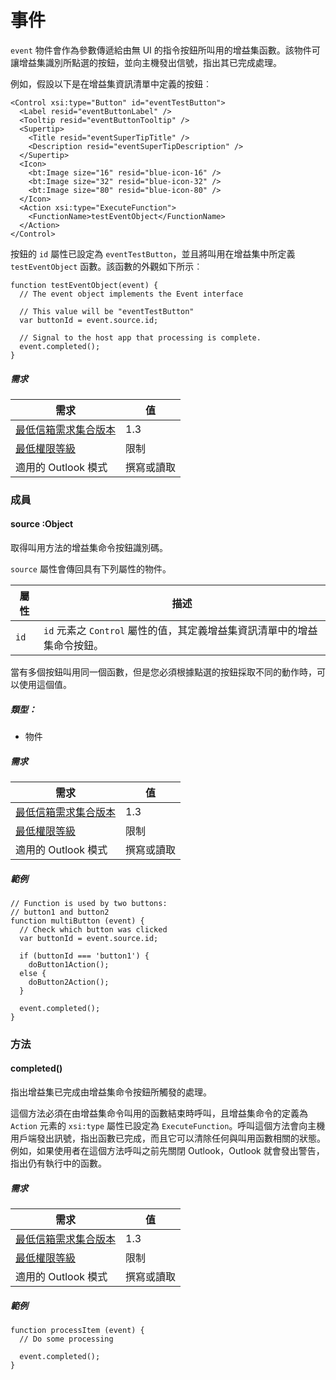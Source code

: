 

# <a name="event"></a>事件

`event` 物件會作為參數傳遞給由無 UI 的指令按鈕所叫用的增益集函數。該物件可讓增益集識別所點選的按鈕，並向主機發出信號，指出其已完成處理。

例如，假設以下是在增益集資訊清單中定義的按鈕︰

```
<Control xsi:type="Button" id="eventTestButton">
  <Label resid="eventButtonLabel" />
  <Tooltip resid="eventButtonTooltip" />
  <Supertip>
    <Title resid="eventSuperTipTitle" />
    <Description resid="eventSuperTipDescription" />
  </Supertip>
  <Icon>
    <bt:Image size="16" resid="blue-icon-16" />
    <bt:Image size="32" resid="blue-icon-32" />
    <bt:Image size="80" resid="blue-icon-80" />
  </Icon>
  <Action xsi:type="ExecuteFunction">
    <FunctionName>testEventObject</FunctionName>
  </Action>
</Control>
```

按鈕的 `id` 屬性已設定為 `eventTestButton`，並且將叫用在增益集中所定義 `testEventObject` 函數。該函數的外觀如下所示︰

```
function testEventObject(event) {
  // The event object implements the Event interface

  // This value will be "eventTestButton"
  var buttonId = event.source.id;

  // Signal to the host app that processing is complete.
  event.completed();
}
```

##### <a name="requirements"></a>需求

|需求| 值|
|---|---|
|[最低信箱需求集合版本](./tutorial-api-requirement-sets.md)| 1.3|
|[最低權限等級](../../docs/outlook/understanding-outlook-add-in-permissions.md)| 限制|
|適用的 Outlook 模式| 撰寫或讀取|

### <a name="members"></a>成員

####  <a name="source-:object"></a>source :Object

取得叫用方法的增益集命令按鈕識別碼。

`source` 屬性會傳回具有下列屬性的物件。

| 屬性 | 描述 |
| --- | --- |
| `id` | `id` 元素之 `Control` 屬性的值，其定義增益集資訊清單中的增益集命令按鈕。 |

當有多個按鈕叫用同一個函數，但是您必須根據點選的按鈕採取不同的動作時，可以使用這個值。

##### <a name="type:"></a>類型：

*   物件

##### <a name="requirements"></a>需求

|需求| 值|
|---|---|
|[最低信箱需求集合版本](./tutorial-api-requirement-sets.md)| 1.3|
|[最低權限等級](../../docs/outlook/understanding-outlook-add-in-permissions.md)| 限制|
|適用的 Outlook 模式| 撰寫或讀取|

##### <a name="example"></a>範例

```
// Function is used by two buttons:
// button1 and button2
function multiButton (event) {
  // Check which button was clicked
  var buttonId = event.source.id;

  if (buttonId === 'button1') {
    doButton1Action();
  else {
    doButton2Action();
  }

  event.completed();
}
```

### <a name="methods"></a>方法

####  <a name="completed()"></a>completed()

指出增益集已完成由增益集命令按鈕所觸發的處理。

這個方法必須在由增益集命令叫用的函數結束時呼叫，且增益集命令的定義為 `Action` 元素的 `xsi:type` 屬性已設定為 `ExecuteFunction`。呼叫這個方法會向主機用戶端發出訊號，指出函數已完成，而且它可以清除任何與叫用函數相關的狀態。例如，如果使用者在這個方法呼叫之前先關閉 Outlook，Outlook 就會發出警告，指出仍有執行中的函數。

##### <a name="requirements"></a>需求

|需求| 值|
|---|---|
|[最低信箱需求集合版本](./tutorial-api-requirement-sets.md)| 1.3|
|[最低權限等級](../../docs/outlook/understanding-outlook-add-in-permissions.md)| 限制|
|適用的 Outlook 模式| 撰寫或讀取|

##### <a name="example"></a>範例

```
function processItem (event) {
  // Do some processing

  event.completed();
}
```